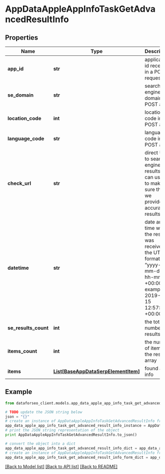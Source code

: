 # AppDataAppleAppInfoTaskGetAdvancedResultInfo


## Properties

Name | Type | Description | Notes
------------ | ------------- | ------------- | -------------
**app_id** | **str** | application id received in a POST request | [optional] 
**se_domain** | **str** | search engine domain in a POST array | [optional] 
**location_code** | **int** | location code in a POST array | [optional] 
**language_code** | **str** | language code in a POST array | [optional] 
**check_url** | **str** | direct URL to search engine results you can use it to make sure that we provided accurate results | [optional] 
**datetime** | **str** | date and time when the result was received in the UTC format: “yyyy-mm-dd hh-mm-ss +00:00” example: 2019-11-15 12:57:46 +00:00 | [optional] 
**se_results_count** | **int** | the total number of results | [optional] 
**items_count** | **int** | the number of items in the results array | [optional] 
**items** | [**List[BaseAppDataSerpElementItem]**](BaseAppDataSerpElementItem.md) | found app info | [optional] 

## Example

```python
from dataforseo_client.models.app_data_apple_app_info_task_get_advanced_result_info import AppDataAppleAppInfoTaskGetAdvancedResultInfo

# TODO update the JSON string below
json = "{}"
# create an instance of AppDataAppleAppInfoTaskGetAdvancedResultInfo from a JSON string
app_data_apple_app_info_task_get_advanced_result_info_instance = AppDataAppleAppInfoTaskGetAdvancedResultInfo.from_json(json)
# print the JSON string representation of the object
print AppDataAppleAppInfoTaskGetAdvancedResultInfo.to_json()

# convert the object into a dict
app_data_apple_app_info_task_get_advanced_result_info_dict = app_data_apple_app_info_task_get_advanced_result_info_instance.to_dict()
# create an instance of AppDataAppleAppInfoTaskGetAdvancedResultInfo from a dict
app_data_apple_app_info_task_get_advanced_result_info_form_dict = app_data_apple_app_info_task_get_advanced_result_info.from_dict(app_data_apple_app_info_task_get_advanced_result_info_dict)
```
[[Back to Model list]](../README.md#documentation-for-models) [[Back to API list]](../README.md#documentation-for-api-endpoints) [[Back to README]](../README.md)


